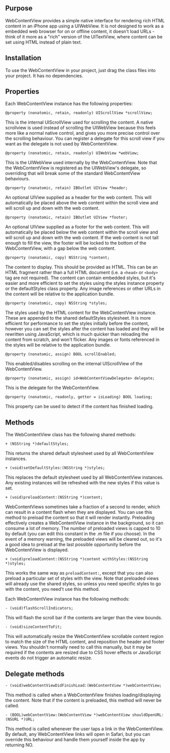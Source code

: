 Purpose
--------------

WebContentView provides a simple native interface for rendering rich HTML content in an iPhone app using a UIWebView. It is not designed to work as a embedded web browser for on or offline content, it doesn't load URLs - think of it more as a "rich" version of the UITextView, where content can be set using HTML instead of plain text.


Installation
--------------

To use the WebContentView in your project, just drag the class files into your project. It has no dependencies.


Properties
---------------

Each WebContentView instance has the following properties:

	@property (nonatomic, retain, readonly) UIScrollView *scrollView;
	
This is the internal UIScrollView used for scrolling the content. A native scrollview is used instead of scrolling the UIWebView because this feels more like a normal native control, and gives you more precise control over the scrolling behaviour. You can register a delegate for this scroll view if you want as the delegate is not used by WebContentView.
	
	@property (nonatomic, retain, readonly) UIWebView *webView;
	
This is the UIWebView used internally by the WebContentView. Note that the WebContentView is registered as the UIWebView's delegate, so overriding that will break some of the standard WebContentView behaviours.
	
	@property (nonatomic, retain) IBOutlet UIView *header;
	
An optional UIView supplied as a header for the web content. This will automatically be placed above the web content within the scroll view and will scroll up and down with the web content.
	
	@property (nonatomic, retain) IBOutlet UIView *footer;
	
An optional UIView supplied as a footer for the web content. This will automatically be placed below the web content within the scroll view and will scroll up and down with the web content. If the web content is not tall enough to fill the view, the footer will be locked to the bottom of the WebContentView, with a gap below the web content.
	
	@property (nonatomic, copy) NSString *content;
	
The content to display. This should be provided as HTML. This can be an HTML fragment rather than a full HTML document (i.e. a `<head>` or `<body>` tag are not required). The content can contain embedded styles, but it's easier and more efficient to set the styles using the styles instance property or the defaultStyles class property. Any image references or other URLs in the content will be relative to the application bundle.

	@property (nonatomic, copy) NSString *styles;
	
The styles used by the HTML content for the WebContentView instance. These are appended to the shared defaultStyles stylesheet. It is more efficient for performance to set the styles initially before the content, however you can set the styles after the content has loaded and they will be rewritten using JavaScript, which is much quicker than reloading the content from scratch, and won't flicker. Any images or fonts referenced in the styles will be relative to the application bundle.
	
	@property (nonatomic, assign) BOOL scrollEnabled;
	
This enabled/disables scrolling on the internal UIScrollView of the WebContentView.
	
	@property (nonatomic, assign) id<WebContentViewDelegate> delegate;
	
This is the delegate for the WebContentView.
	
	@property (nonatomic, readonly, getter = isLoading) BOOL loading;

This property can be used to detect if the content has finished loading.


Methods
---------------

The WebContentView class has the following shared methods:

	+ (NSString *)defaultStyles;
	
This returns the shared default stylesheet used by all WebContentView instances.
	
	+ (void)setDefaultStyles:(NSString *)styles;
	
This replaces the default stylesheet used by all WebContentView instances. Any existing instances will be refreshed with the new styles if this value is set.
	
	+ (void)preloadContent:(NSString *)content;
	
WebContentViews sometimes take a fraction of a second to render, which can result in a content flash when they are displayed. You can use this method to preload the content so that it will render instantly. Preloading effectively creates a WebContentView instance in the background, so it can consume a lot of memory. The number of preloaded views is capped to 10 by default (you can edit this constant in the .m file if you choose). In the event of a memory warning, the preloaded views will be cleared out, so it's a good idea to preload at the last possible opportunity before the WebContentView is displayed.
	
	+ (void)preloadContent:(NSString *)content withStyles:(NSString *)styles;

This works the same way as `preloadContent:`, except that you can also preload a particular set of styles with the view. Note that preloaded views will already use the shared styles, so unless you need specific styles to go with the content, you need't use this method.


Each WebContentView instance has the following methods:

	- (void)flashScrollIndicators;
	
This will flash the scroll bar if the contents are larger than the view bounds.
	
	- (void)sizeContentToFit;
	
This will automatically resize the WebContentView scrollable content region to match the size of the HTML content, and reposition the header and footer views. You shouldn't normally need to call this manually, but it may be required if the contents are resized due to CSS hover effects or JavaScript events do not trigger an automatic resize.
	

Delegate methods
---------------

	- (void)webContentViewDidFinishLoad:(WebContentView *)webContentView;
	
This method is called when a WebContentView finishes loading/displaying the content. Note that if the content is preloaded, this method will never be called.
	
	- (BOOL)webContentView:(WebContentView *)webContentView shouldOpenURL:(NSURL *)URL;
	
This method is called whenever the user taps a link in the WebContentView. By default, any WebContentView links will open in Safari, but you can override this behaviour and handle them yourself inside the app by returning NO.
